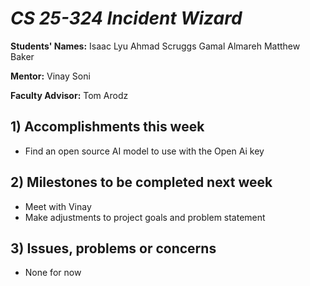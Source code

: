 # *CS 25-324 Incident Wizard*

**Students' Names:**
Isaac Lyu
Ahmad Scruggs
Gamal Almareh
Matthew Baker

**Mentor:**
Vinay Soni

**Faculty Advisor:**
Tom Arodz

## 1) Accomplishments this week ##
   - Find an open source AI model to use with the Open Ai key

## 2) Milestones to be completed next week ##
   - Meet with Vinay
   - Make adjustments to project goals and problem statement

## 3) Issues, problems or concerns ##
   - None for now
   

